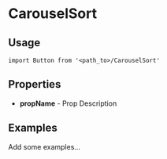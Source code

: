 # CarouselSort

## Usage

```
import Button from '<path_to>/CarouselSort'
```

## Properties

- **propName** - Prop Description

## Examples

Add some examples...
